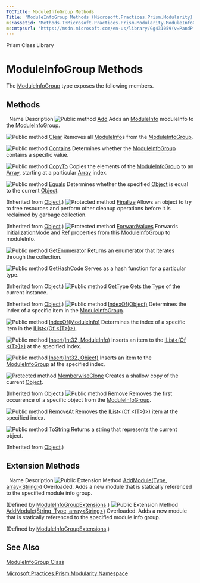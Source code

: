 ```yaml
---
TOCTitle: ModuleInfoGroup Methods
Title: 'ModuleInfoGroup Methods (Microsoft.Practices.Prism.Modularity)'
ms:assetid: 'Methods.T:Microsoft.Practices.Prism.Modularity.ModuleInfoGroup'
ms:mtpsurl: 'https://msdn.microsoft.com/en-us/library/Gg431059(v=PandP.50)'
---
```


Prism Class Library

ModuleInfoGroup Methods
=======================

The [ModuleInfoGroup](https://msdn.microsoft.com/t:microsoft.practices.prism.modularity.moduleinfogroup) type exposes the following members.

Methods
-------

<span id="methodTableToggle"></span>
 
Name
Description
![](https://msdn.microsoft.com/en-us/Gg431059.pubmethod(en-us,PandP.50).gif "Public method")
[Add](https://msdn.microsoft.com/m:microsoft.practices.prism.modularity.moduleinfogroup.add(microsoft.practices.prism.modularity.moduleinfo))
Adds an [ModuleInfo](https://msdn.microsoft.com/t:microsoft.practices.prism.modularity.moduleinfo) moduleInfo to the [ModuleInfoGroup](https://msdn.microsoft.com/t:microsoft.practices.prism.modularity.moduleinfogroup).

![](https://msdn.microsoft.com/en-us/Gg431059.pubmethod(en-us,PandP.50).gif "Public method")
[Clear](https://msdn.microsoft.com/m:microsoft.practices.prism.modularity.moduleinfogroup.clear)
Removes all [ModuleInfo](https://msdn.microsoft.com/t:microsoft.practices.prism.modularity.moduleinfo)s from the [ModuleInfoGroup](https://msdn.microsoft.com/t:microsoft.practices.prism.modularity.moduleinfogroup).

![](https://msdn.microsoft.com/en-us/Gg431059.pubmethod(en-us,PandP.50).gif "Public method")
[Contains](https://msdn.microsoft.com/m:microsoft.practices.prism.modularity.moduleinfogroup.contains(microsoft.practices.prism.modularity.moduleinfo))
Determines whether the [ModuleInfoGroup](https://msdn.microsoft.com/t:microsoft.practices.prism.modularity.moduleinfogroup) contains a specific value.

![](https://msdn.microsoft.com/en-us/Gg431059.pubmethod(en-us,PandP.50).gif "Public method")
[CopyTo](https://msdn.microsoft.com/m:microsoft.practices.prism.modularity.moduleinfogroup.copyto(microsoft.practices.prism.modularity.moduleinfo%5b%5d%2csystem.int32))
Copies the elements of the [ModuleInfoGroup](https://msdn.microsoft.com/t:microsoft.practices.prism.modularity.moduleinfogroup) to an [Array](http://msdn.microsoft.com/en-us/library/czz5hkty), starting at a particular [Array](http://msdn.microsoft.com/en-us/library/czz5hkty) index.

![](https://msdn.microsoft.com/en-us/Gg431059.pubmethod(en-us,PandP.50).gif "Public method")
[Equals](http://msdn.microsoft.com/en-us/library/bsc2ak47)
Determines whether the specified [Object](http://msdn.microsoft.com/en-us/library/e5kfa45b) is equal to the current [Object](http://msdn.microsoft.com/en-us/library/e5kfa45b).

(Inherited from [Object](http://msdn.microsoft.com/en-us/library/e5kfa45b).)
![](https://msdn.microsoft.com/en-us/Gg431059.protmethod(en-us,PandP.50).gif "Protected method")
[Finalize](http://msdn.microsoft.com/en-us/library/4k87zsw7)
Allows an object to try to free resources and perform other cleanup operations before it is reclaimed by garbage collection.

(Inherited from [Object](http://msdn.microsoft.com/en-us/library/e5kfa45b).)
![](https://msdn.microsoft.com/en-us/Gg431059.protmethod(en-us,PandP.50).gif "Protected method")
[ForwardValues](https://msdn.microsoft.com/m:microsoft.practices.prism.modularity.moduleinfogroup.forwardvalues(microsoft.practices.prism.modularity.moduleinfo))
Forwards [InitializationMode](https://msdn.microsoft.com/p:microsoft.practices.prism.modularity.moduleinfogroup.initializationmode) and [Ref](https://msdn.microsoft.com/p:microsoft.practices.prism.modularity.moduleinfogroup.ref) properties from this [ModuleInfoGroup](https://msdn.microsoft.com/t:microsoft.practices.prism.modularity.moduleinfogroup) to moduleInfo.

![](https://msdn.microsoft.com/en-us/Gg431059.pubmethod(en-us,PandP.50).gif "Public method")
[GetEnumerator](https://msdn.microsoft.com/m:microsoft.practices.prism.modularity.moduleinfogroup.getenumerator)
Returns an enumerator that iterates through the collection.

![](https://msdn.microsoft.com/en-us/Gg431059.pubmethod(en-us,PandP.50).gif "Public method")
[GetHashCode](http://msdn.microsoft.com/en-us/library/zdee4b3y)
Serves as a hash function for a particular type.

(Inherited from [Object](http://msdn.microsoft.com/en-us/library/e5kfa45b).)
![](https://msdn.microsoft.com/en-us/Gg431059.pubmethod(en-us,PandP.50).gif "Public method")
[GetType](http://msdn.microsoft.com/en-us/library/dfwy45w9)
Gets the [Type](http://msdn.microsoft.com/en-us/library/42892f65) of the current instance.

(Inherited from [Object](http://msdn.microsoft.com/en-us/library/e5kfa45b).)
![](https://msdn.microsoft.com/en-us/Gg431059.pubmethod(en-us,PandP.50).gif "Public method")
[IndexOf(Object)](https://msdn.microsoft.com/m:microsoft.practices.prism.modularity.moduleinfogroup.indexof(system.object))
Determines the index of a specific item in the [ModuleInfoGroup](https://msdn.microsoft.com/t:microsoft.practices.prism.modularity.moduleinfogroup).

![](https://msdn.microsoft.com/en-us/Gg431059.pubmethod(en-us,PandP.50).gif "Public method")
[IndexOf(ModuleInfo)](https://msdn.microsoft.com/m:microsoft.practices.prism.modularity.moduleinfogroup.indexof(microsoft.practices.prism.modularity.moduleinfo))
Determines the index of a specific item in the [IList&lt;(Of &lt;(T&gt;)&gt;)](http://msdn.microsoft.com/en-us/library/5y536ey6).

![](https://msdn.microsoft.com/en-us/Gg431059.pubmethod(en-us,PandP.50).gif "Public method")
[Insert(Int32, ModuleInfo)](https://msdn.microsoft.com/m:microsoft.practices.prism.modularity.moduleinfogroup.insert(system.int32%2cmicrosoft.practices.prism.modularity.moduleinfo))
Inserts an item to the [IList&lt;(Of &lt;(T&gt;)&gt;)](http://msdn.microsoft.com/en-us/library/5y536ey6) at the specified index.

![](https://msdn.microsoft.com/en-us/Gg431059.pubmethod(en-us,PandP.50).gif "Public method")
[Insert(Int32, Object)](https://msdn.microsoft.com/m:microsoft.practices.prism.modularity.moduleinfogroup.insert(system.int32%2csystem.object))
Inserts an item to the [ModuleInfoGroup](https://msdn.microsoft.com/t:microsoft.practices.prism.modularity.moduleinfogroup) at the specified index.

![](https://msdn.microsoft.com/en-us/Gg431059.protmethod(en-us,PandP.50).gif "Protected method")
[MemberwiseClone](http://msdn.microsoft.com/en-us/library/57ctke0a)
Creates a shallow copy of the current [Object](http://msdn.microsoft.com/en-us/library/e5kfa45b).

(Inherited from [Object](http://msdn.microsoft.com/en-us/library/e5kfa45b).)
![](https://msdn.microsoft.com/en-us/Gg431059.pubmethod(en-us,PandP.50).gif "Public method")
[Remove](https://msdn.microsoft.com/m:microsoft.practices.prism.modularity.moduleinfogroup.remove(microsoft.practices.prism.modularity.moduleinfo))
Removes the first occurrence of a specific object from the [ModuleInfoGroup](https://msdn.microsoft.com/t:microsoft.practices.prism.modularity.moduleinfogroup).

![](https://msdn.microsoft.com/en-us/Gg431059.pubmethod(en-us,PandP.50).gif "Public method")
[RemoveAt](https://msdn.microsoft.com/m:microsoft.practices.prism.modularity.moduleinfogroup.removeat(system.int32))
Removes the [IList&lt;(Of &lt;(T&gt;)&gt;)](http://msdn.microsoft.com/en-us/library/5y536ey6) item at the specified index.

![](https://msdn.microsoft.com/en-us/Gg431059.pubmethod(en-us,PandP.50).gif "Public method")
[ToString](http://msdn.microsoft.com/en-us/library/7bxwbwt2)
Returns a string that represents the current object.

(Inherited from [Object](http://msdn.microsoft.com/en-us/library/e5kfa45b).)

Extension Methods
-----------------

<span id="extensionMethodTableToggle"></span>
 
Name
Description
![](https://msdn.microsoft.com/en-us/Gg431059.pubextension(en-us,PandP.50).gif "Public Extension Method")
[AddModule(Type, array&lt;String&gt;)](https://msdn.microsoft.com/m:microsoft.practices.prism.modularity.moduleinfogroupextensions.addmodule(microsoft.practices.prism.modularity.moduleinfogroup%2csystem.type%2csystem.string%5b%5d))
Overloaded.
Adds a new module that is statically referenced to the specified module info group.

(Defined by [ModuleInfoGroupExtensions](https://msdn.microsoft.com/t:microsoft.practices.prism.modularity.moduleinfogroupextensions).)
![](https://msdn.microsoft.com/en-us/Gg431059.pubextension(en-us,PandP.50).gif "Public Extension Method")
[AddModule(String, Type, array&lt;String&gt;)](https://msdn.microsoft.com/m:microsoft.practices.prism.modularity.moduleinfogroupextensions.addmodule(microsoft.practices.prism.modularity.moduleinfogroup%2csystem.string%2csystem.type%2csystem.string%5b%5d))
Overloaded.
Adds a new module that is statically referenced to the specified module info group.

(Defined by [ModuleInfoGroupExtensions](https://msdn.microsoft.com/t:microsoft.practices.prism.modularity.moduleinfogroupextensions).)

See Also
--------


[ModuleInfoGroup Class](https://msdn.microsoft.com/t:microsoft.practices.prism.modularity.moduleinfogroup)

[Microsoft.Practices.Prism.Modularity Namespace](https://msdn.microsoft.com/n:microsoft.practices.prism.modularity)
